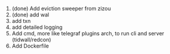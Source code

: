 1) (done) Add eviction sweeper from zizou
2) (done) add wal 
3) add txn
4) add detailed logging
5) Add cmd, more like telegraf plugins arch, to run cli and server (tidwall/redcon)
6) Add Dockerfile
